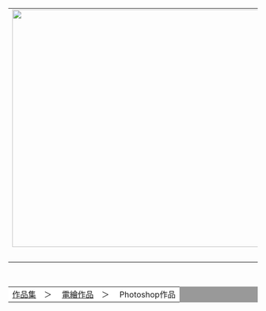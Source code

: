 <html>
<head>
<meta charset="UTF-8">
</head>
<body>
<center>
<div id="head">
<table width="1000" border="0" cellpadding="0" cellspacing="0">
<tr>
<td><img src="https://www.hillspet.com/content/dam/cp-sites/hills/hills-pet/en_us/img/article/predictive-biology-hero.jpg" width="1366" height="480"></td>
</tr>
<tr>
<td align="center">welcome to yunching's web</td>
</tr>
</table>
</div>

<div id="nav1"><br>
<table width="1000" border="0" cellpadding="0" cellspacing="1" bgcolor="#999999">

<tr>
<td align="left" bgcolor="#ffffff"><a href="index.htm">作品集</a>　＞　
<a href="index.htm">電繪作品</a>　＞　
Photoshop作品
</td>
</tr>
</table>
</div>

</body>
</html>
